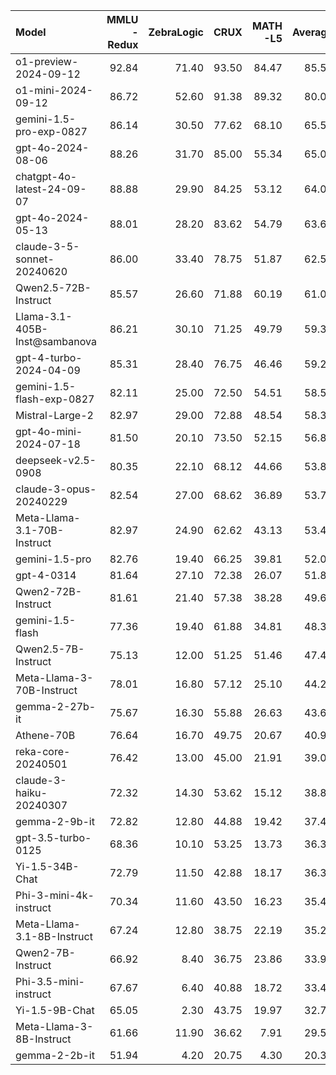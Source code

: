 | Model                         |   MMLU<br/>-Redux |   ZebraLogic |   CRUX |   MATH<br/>-L5 |   Average |
|:------------------------------|------------------:|-------------:|-------:|---------------:|----------:|
| o1-preview-2024-09-12         |             92.84 |        71.40 |  93.50 |          84.47 |     85.55 |
| o1-mini-2024-09-12            |             86.72 |        52.60 |  91.38 |          89.32 |     80.00 |
| gemini-1.5-pro-exp-0827       |             86.14 |        30.50 |  77.62 |          68.10 |     65.59 |
| gpt-4o-2024-08-06             |             88.26 |        31.70 |  85.00 |          55.34 |     65.08 |
| chatgpt-4o-latest-24-09-07    |             88.88 |        29.90 |  84.25 |          53.12 |     64.04 |
| gpt-4o-2024-05-13             |             88.01 |        28.20 |  83.62 |          54.79 |     63.66 |
| claude-3-5-sonnet-20240620    |             86.00 |        33.40 |  78.75 |          51.87 |     62.51 |
| Qwen2.5-72B-Instruct          |             85.57 |        26.60 |  71.88 |          60.19 |     61.06 |
| Llama-3.1-405B-Inst@sambanova |             86.21 |        30.10 |  71.25 |          49.79 |     59.34 |
| gpt-4-turbo-2024-04-09        |             85.31 |        28.40 |  76.75 |          46.46 |     59.23 |
| gemini-1.5-flash-exp-0827     |             82.11 |        25.00 |  72.50 |          54.51 |     58.53 |
| Mistral-Large-2               |             82.97 |        29.00 |  72.88 |          48.54 |     58.35 |
| gpt-4o-mini-2024-07-18        |             81.50 |        20.10 |  73.50 |          52.15 |     56.81 |
| deepseek-v2.5-0908            |             80.35 |        22.10 |  68.12 |          44.66 |     53.81 |
| claude-3-opus-20240229        |             82.54 |        27.00 |  68.62 |          36.89 |     53.76 |
| Meta-Llama-3.1-70B-Instruct   |             82.97 |        24.90 |  62.62 |          43.13 |     53.41 |
| gemini-1.5-pro                |             82.76 |        19.40 |  66.25 |          39.81 |     52.05 |
| gpt-4-0314                    |             81.64 |        27.10 |  72.38 |          26.07 |     51.80 |
| Qwen2-72B-Instruct            |             81.61 |        21.40 |  57.38 |          38.28 |     49.67 |
| gemini-1.5-flash              |             77.36 |        19.40 |  61.88 |          34.81 |     48.36 |
| Qwen2.5-7B-Instruct           |             75.13 |        12.00 |  51.25 |          51.46 |     47.46 |
| Meta-Llama-3-70B-Instruct     |             78.01 |        16.80 |  57.12 |          25.10 |     44.26 |
| gemma-2-27b-it                |             75.67 |        16.30 |  55.88 |          26.63 |     43.62 |
| Athene-70B                    |             76.64 |        16.70 |  49.75 |          20.67 |     40.94 |
| reka-core-20240501            |             76.42 |        13.00 |  45.00 |          21.91 |     39.08 |
| claude-3-haiku-20240307       |             72.32 |        14.30 |  53.62 |          15.12 |     38.84 |
| gemma-2-9b-it                 |             72.82 |        12.80 |  44.88 |          19.42 |     37.48 |
| gpt-3.5-turbo-0125            |             68.36 |        10.10 |  53.25 |          13.73 |     36.36 |
| Yi-1.5-34B-Chat               |             72.79 |        11.50 |  42.88 |          18.17 |     36.34 |
| Phi-3-mini-4k-instruct        |             70.34 |        11.60 |  43.50 |          16.23 |     35.42 |
| Meta-Llama-3.1-8B-Instruct    |             67.24 |        12.80 |  38.75 |          22.19 |     35.24 |
| Qwen2-7B-Instruct             |             66.92 |         8.40 |  36.75 |          23.86 |     33.98 |
| Phi-3.5-mini-instruct         |             67.67 |         6.40 |  40.88 |          18.72 |     33.42 |
| Yi-1.5-9B-Chat                |             65.05 |         2.30 |  43.75 |          19.97 |     32.77 |
| Meta-Llama-3-8B-Instruct      |             61.66 |        11.90 |  36.62 |           7.91 |     29.52 |
| gemma-2-2b-it                 |             51.94 |         4.20 |  20.75 |           4.30 |     20.30 |